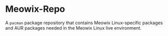 # Meowix-Repo
A `pacman` package repository that contains Meowix Linux-specific packages and AUR packages needed in the Meowix Linux live environment.
